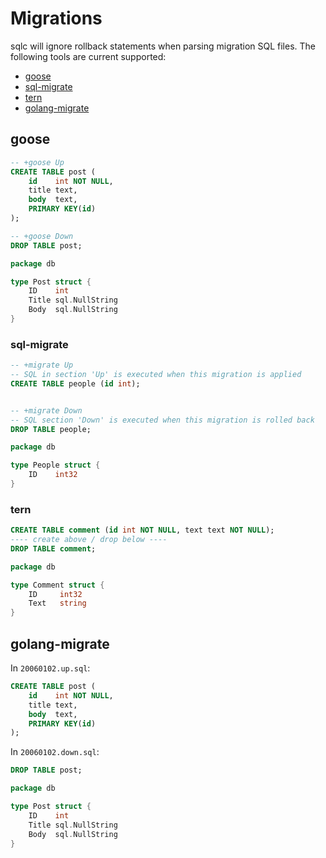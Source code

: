 # Migrations

sqlc will ignore rollback statements when parsing migration SQL files. The following tools are current supported:

- [goose](https://github.com/pressly/goose)
- [sql-migrate](https://github.com/rubenv/sql-migrate)
- [tern](https://github.com/jackc/tern)
- [golang-migrate](https://github.com/golang-migrate/migrate)

## goose

```sql
-- +goose Up
CREATE TABLE post (
    id    int NOT NULL,
    title text,
    body  text,
    PRIMARY KEY(id)
);

-- +goose Down
DROP TABLE post;
```

```go
package db

type Post struct {
	ID    int
	Title sql.NullString
	Body  sql.NullString
}
```

### sql-migrate

```sql
-- +migrate Up
-- SQL in section 'Up' is executed when this migration is applied
CREATE TABLE people (id int);


-- +migrate Down
-- SQL section 'Down' is executed when this migration is rolled back
DROP TABLE people;
```

```go
package db

type People struct {
	ID    int32
}
```

### tern

```sql
CREATE TABLE comment (id int NOT NULL, text text NOT NULL);
---- create above / drop below ----
DROP TABLE comment;
```

```go
package db

type Comment struct {
	ID     int32 
	Text   string 
}
```

## golang-migrate

In `20060102.up.sql`:

```sql
CREATE TABLE post (
    id    int NOT NULL,
    title text,
    body  text,
    PRIMARY KEY(id)
);
```

In `20060102.down.sql`:
```sql
DROP TABLE post;
```

```go
package db

type Post struct {
	ID    int
	Title sql.NullString
	Body  sql.NullString
}
```
